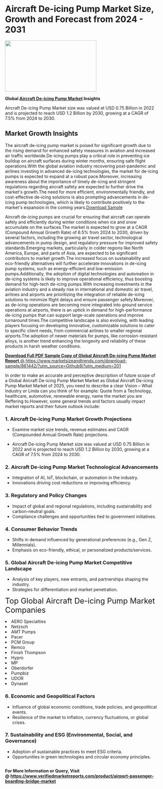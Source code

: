 <H1>Aircraft De-icing Pump Market Size, Growth and Forecast from 2024 - 2031</H1><img class="aligncenter size-medium wp-image-584254" src="https://thirdeyenews.in/wp-content/uploads/2024/09/Global-Market-Research-300x168.jpeg" alt="" width="300" height="168" /><p><strong>Global&nbsp;<a href="https://www.marketsizeandtrends.com/download-sample/861442/?utm_source=Github8j?utm_medium=201">Aircraft De-icing Pump Market</a> Insights</strong></p><p>Aircraft De-icing Pump Market size was valued at USD 0.75 Billion in 2022 and is projected to reach USD 1.2 Billion by 2030, growing at a CAGR of 7.5% from 2024 to 2030.</p><p><h2>Market Growth Insights</h2> <p>The aircraft de-icing pump market is poised for significant growth due to the rising demand for enhanced safety measures in aviation and increased air traffic worldwide.De-icing pumps play a critical role in preventing ice buildup on aircraft surfaces during winter months, ensuring safe flight operations.With the global aviation industry recovering post-pandemic and airlines investing in advanced de-icing technologies, the market for de-icing pumps is expected to expand at a robust pace.Moreover, increasing awareness about the importance of timely de-icing and stringent regulations regarding aircraft safety are expected to further drive the market's growth.The need for more efficient, environmentally friendly, and cost-effective de-icing solutions is also prompting advancements in de-icing pump technologies, which is likely to contribute positively to the market's expansion in the coming years.<a href="download-sample-link">Download Sample</a></p> <p>Aircraft de-icing pumps are crucial for ensuring that aircraft can operate safely and efficiently during winter conditions when ice and snow accumulate on the surfaces.The market is expected to grow at a CAGR (Compound Annual Growth Rate) of 6.5% from 2024 to 2030, driven by several factors, including the growing air travel sector, technological advancements in pump design, and regulatory pressure for improved safety standards.Emerging markets, particularly in colder regions like North America, Europe, and parts of Asia, are expected to be significant contributors to market growth.The increased focus on sustainability and eco-friendly alternatives will further accelerate innovations in de-icing pump systems, such as energy-efficient and low-emission pumps.Additionally, the adoption of digital technologies and automation in de-icing systems is likely to improve operational efficiency, thus boosting demand for high-tech de-icing pumps.With increasing investments in the aviation industry and a steady rise in international and domestic air travel, airlines and airports are prioritizing the integration of reliable de-icing solutions to minimize flight delays and ensure passenger safety.Moreover, as de-icing operations are becoming more integrated into ground service operations at airports, there is an uptick in demand for high-performance de-icing pumps that can support large-scale operations and improve turnaround times.The competitive landscape is also evolving, with leading players focusing on developing innovative, customizable solutions to cater to specific client needs, from commercial airlines to smaller regional airports.The adoption of newer materials for pumps, like corrosion-resistant alloys, is another trend enhancing the longevity and reliability of these products in harsh weather conditions.<a href="get-more-link"></p><p><span class=""><strong>Download Full PDF Sample Copy of Global Aircraft De-icing Pump Market Report</strong> @ <a href="https://www.marketsizeandtrends.com/download-sample/861442/?utm_source=Github8j?utm_medium=201" target="_blank">https://www.marketsizeandtrends.com/download-sample/861442/?utm_source=Github8j?utm_medium=201</a></span></p><p>In order to make an accurate and perceptive description of future scope of a Global&nbsp;Aircraft De-icing Pump Market Market as Global&nbsp;Aircraft De-icing Pump Market Market of 2025, you need to describe a clear Vision &ndash; What Industry or Linda can you think of for example: Quote from a Technology, healthcare, automotive, renewable energy, name the market you are Reffering to.However, some general trends and factors usually impact market reports and their future outlook include:</p><h3>1.&nbsp;<strong>Aircraft De-icing Pump Market Growth Projections</strong></h3><ul><li>Examine market size trends, revenue estimates and CAGR (Compounded Annual Growth Rate) projections.</li><li><p>Aircraft De-icing Pump Market size was valued at USD 0.75 Billion in 2022 and is projected to reach USD 1.2 Billion by 2030, growing at a CAGR of 7.5% from 2024 to 2030.</p></li></ul><h3>2.&nbsp;<strong>Aircraft De-icing Pump Market Technological Advancements</strong></h3><ul><li>Integration of AI, IoT, blockchain, or automation in the industry.</li><li>Innovations driving cost reductions or improving efficiency.</li></ul><h3>3.&nbsp;<strong>Regulatory and Policy Changes</strong></h3><ul><li>Impact of global and regional regulations, including sustainability and carbon-neutral goals.</li><li>Compliance challenges and opportunities tied to government initiatives.</li></ul><h3>4.&nbsp;<strong>Consumer Behavior Trends</strong></h3><ul><li>Shifts in demand influenced by generational preferences (e.g., Gen Z, Millennials).</li><li>Emphasis on eco-friendly, ethical, or personalized products/services.</li></ul><h3>5.&nbsp;<strong>Global Aircraft De-icing Pump Market Competitive Landscape</strong></h3><ul><li>Analysis of key players, new entrants, and partnerships shaping the industry.</li><li>Strategies for differentiation and market penetration.</li></ul><p data-pm-slice="1 1 []"><span style="color: inherit; font-family: inherit; font-size: 25px;">Top Global Aircraft De-icing Pump Market Companies</span></p><div class="" data-test-id=""><p><li>AERO Specialties</li><li> Netzsch</li><li> AMT Pumps</li><li> Pacer</li><li> PCM Group</li><li> Remco</li><li> Finish Thompson</li><li> Hypro</li><li> MP</li><li> Oberdorfer</li><li> Pumpbiz</li><li> UDOR</li><li> Dynaset</li></p></div><h3>6.&nbsp;<strong>Economic and Geopolitical Factors</strong></h3><ul><li>Influence of global economic conditions, trade policies, and geopolitical events.</li><li>Resilience of the market to inflation, currency fluctuations, or global crises.</li></ul><h3>7.&nbsp;<strong>Sustainability and ESG (Environmental, Social, and Governance)</strong></h3><ul><li>Adoption of sustainable practices to meet ESG criteria.</li><li>Opportunities in green technologies and circular economy principles.</li></ul><h2><strong style="font-size: 14px;">For More Information or Query, Visit @&nbsp;</strong><a style="background-color: #ffffff; font-size: 14px;" href="https://www.marketsizeandtrends.com/report/aircraft-de-icing-pump-market/" target="_blank">https://www.verifiedmarketreports.com/product/airport-passenger-boarding-bridge-market</a></h2>